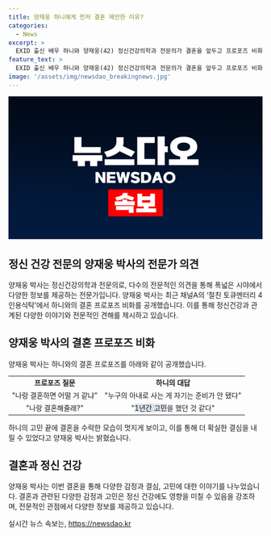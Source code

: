 ```yaml
---
title: 양재웅 하니에게 먼저 결혼 제안한 이유?
categories:
  - News
excerpt: >
  EXID 출신 배우 하니와 양재웅(42) 정신건강의학과 전문의가 결혼을 앞두고 프로포즈 비화를 공개했습니다. 양재웅은 절친 토큐멘터리 4인용식탁에서 하니에게 받은 프로포즈를 언급했는데, 하니는 1년간 고민한 끝에 결혼에 동의했다고 밝혔습니다. 결혼은 2022년 6월에 교제를 시작한 뒤, 오는 9월에 이루어질 예정으로, 이들의 이야기가 눈길을 끌고 있습니다.
feature_text: >
  EXID 출신 배우 하니와 양재웅(42) 정신건강의학과 전문의가 결혼을 앞두고 프로포즈 비화를 공개했습니다. 양재웅은 절친 토큐멘터리 4인용식탁에서 하니에게 받은 프로포즈를 언급했는데, 하니는 1년간 고민한 끝에 결혼에 동의했다고 밝혔습니다. 결혼은 2022년 6월에 교제를 시작한 뒤, 오는 9월에 이루어질 예정으로, 이들의 이야기가 눈길을 끌고 있습니다.
image: '/assets/img/newsdao_breakingnews.jpg'
---
```


<p><img src="/assets/img/newsdao_breakingnews.jpg" alt="ranknews 속보" /></p>

<h2 data-ke-size="size26">정신 건강 전문의 양재웅 박사의 전문가 의견</h2>

<p data-ke-size="size16">양재웅 박사는 정신건강의학과 전문의로, 다수의 전문적인 의견을 통해 폭넓은 시야에서 다양한 정보를 제공하는 전문가입니다. 양재웅 박사는 최근 채널A의 ‘절친 토큐멘터리 4인용식탁’에서 하니와의 결혼 프로포즈 비화를 공개했습니다. 이를 통해 정신건강과 관계된 다양한 이야기와 전문적인 견해를 제시하고 있습니다.</p>

<h2 data-ke-size="size26">양재웅 박사의 결혼 프로포즈 비화</h2>

<p data-ke-size="size16">양재웅 박사는 하니와의 결혼 프로포즈를 아래와 같이 공개했습니다.</p>

<table>
  <tr>
    <td style="text-align: center; height: 17px;"><b>프로포즈 질문</b></td>
    <td style="text-align: center; height: 17px;"><b>하니의 대답</b></td>
  </tr>
  <tr>
    <td style="text-align: center; height: 17px;">"나랑 결혼하면 어떨 거 같냐"</td>
    <td style="text-align: center; height: 17px;">"누구의 아내로 사는 게 자기는 준비가 안 됐다"</td>
  </tr>
  <tr>
    <td style="text-align: center; height: 17px;">"나랑 결혼해줄래?"</td>
    <td style="text-align: center; height: 17px;">"<span style="background-color: #21538527;">1년간 고민</span>을 했던 것 같다"</td>
  </tr>
</table>

<p data-ke-size="size16">하니의 고민 끝에 결혼을 수락한 모습이 멋지게 보이고, 이를 통해 더 확실한 결심을 내릴 수 있었다고 양재웅 박사는 밝혔습니다.</p>

<h2 data-ke-size="size26">결혼과 정신 건강</h2>

<p data-ke-size="size16">양재웅 박사는 이번 결혼을 통해 다양한 감정과 결심, 고민에 대한 이야기를 나누었습니다. 결혼과 관련된 다양한 감정과 고민은 정신 건강에도 영향을 미칠 수 있음을 강조하며, 전문적인 관점에서 다양한 정보를 제공하고 있습니다.</p>
실시간 뉴스 속보는, <a href="https://newsdao.kr" rel="dofollow">https://newsdao.kr</a>


